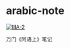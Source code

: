 # arabic-note
[![IIIA-2](https://img.shields.io/badge/IIIA-2-B97CAC)](https://github.com/ErSanSan233/IIIA)

万门《阿语上》笔记
